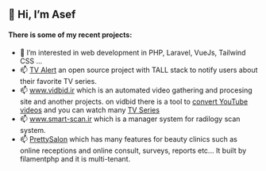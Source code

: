 ## 👋 Hi, I’m Asef
#### There is some of my recent projects:
- 👀 I’m interested in web development in PHP, Laravel, VueJs, Tailwind CSS ...
- 📫 [TV Alert](https://github.com/asefsoft/tv-alert) an open source project with TALL stack to notify users about their favorite TV series.
- 📫 www.vidbid.ir which is an automated video gathering and procesing site and another projects.
on vidbid there is a tool to [convert YouTube videos](https://www.vidbid.ir/youtube) 
and you can watch many [TV Series](https://www.vidbid.ir/series/%D8%AA%D9%85%D8%A7%D8%B4%D8%A7%DB%8C-%D8%AC%D8%B0%D8%A7%D8%A8-%D8%AA%D8%B1%DB%8C%D9%86-%D8%B3%D8%B1%DB%8C%D8%A7%D9%84-%D9%87%D8%A7)
- 📫 www.smart-scan.ir which is a manager system for radilogy scan system.
- 📫 [PrettySalon](https://pretty-salon.ir) which has many features for beauty clinics such as online receptions and online consult, surveys, reports etc... It built by filamentphp and it is multi-tenant.
